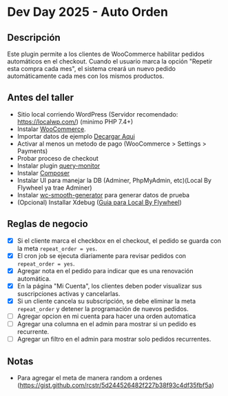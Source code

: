 # Dev Day 2025 - Auto Orden

## Descripción

Este plugin permite a los clientes de WooCommerce habilitar pedidos automáticos en el checkout. Cuando el usuario marca
la opción "Repetir esta compra cada mes", el sistema creará un nuevo pedido automáticamente cada mes con los mismos
productos.

## Antes del taller

- Sitio local corriendo WordPress  (Servidor recomendado: https://localwp.com/) (minimo PHP 7.4+)
- Instalar  [WooCommerce](https://wordpress.org/plugins/woocommerce/).
- Importar datos de ejemplo   [Decargar Aqui](https://woocommerce.com/document/importing-woocommerce-sample-data/)
- Activar al menos un metodo de pago (WooCommerce > Settings > Payments)
- Probar proceso de checkout
- Instalar plugin  [query-monitor](https://wordpress.org/plugins/query-monitor/)
- Instalar [Composer](https://getcomposer.org/download/)
- Instalar UI para manejar la DB (Adminer, PhpMyAdmin, etc)(Local By Flywheel ya trae Adminer)
- Instalar [wc-smooth-generator](https://github.com/woocommerce/wc-smooth-generator) para generar datos de prueba
- (Opcional) Installar Xdebug ([Guia para Local By Flywheel](https://localwp.com/help-docs/advanced/using-xdebug-within-local/))

## Reglas de negocio

- [x] Si el cliente marca el checkbox en el checkout, el pedido se guarda con la meta `repeat_order = yes`.
- [x] El cron job se ejecuta diariamente para revisar pedidos con `repeat_order = yes`.
- [x] Agregar nota en el pedido para indicar que es una renovación automática.
- [x] En la página "Mi Cuenta", los clientes deben poder visualizar sus suscripciones activas y cancelarlas.
- [x] Si un cliente cancela su subscripción, se debe eliminar la meta `repeat_order` y detener la programación de nuevos pedidos.
- [ ] Agregar opcion en mi cuenta para hacer una orden automatica
- [ ] Agregar una columna en el admin para mostrar si un pedido es recurrente.
- [ ] Agregar un filtro en el admin para mostrar solo pedidos recurrentes.

## Notas
- Para agregar el meta de manera random a ordenes (https://gist.github.com/rcstr/5d244526482f227b38f93c4df35fbf5a)

